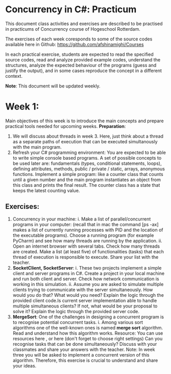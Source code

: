 # Concurrency in C#: Practicum

This document class activities and exercises are described to be practised in practicums of Concurrency course of Hogeschool Rotterdam.

The exercises of each week coresponds to some of the source codes available here in Github:
https://github.com/afshinamighi/Courses

In each practical exercise, students are expected to read the specified source codes, read and analyze provided example codes, understand the structures, analyze the expected behaviour of the programs (guess and justify the output), and in some cases reproduce the concept in a different context.

**Note**: This document will be updated weekly. 



# Week 1: 
Main objectives of this week is to introduce the main concepts and prepare practical tools needed for upcoming weeks.
**Preparation**:
1. We will discuss about threads in week 3. Here, just think about a thread as a separate paths of execution that can be executed simultanously with the main program.
2. Refresh your C# programming environment: You are expected to be able to write simple console based programs. A set of possible concepts to be used later are: fundamentals (types, conditional statements, loops), defining attributes, methods, public / private / static, arrays, anonymous functions. Implement a simple program: like a counter class that counts until a given number and the main program instantiates an object from this class and prints the final result. The counter class has a state that keeps the latest counting value.



## Exercises:
1. Concurrency in your machine:
	i.	Make a list of parallel/concurrent programs in your computer: (recall that in mac the command [ps -ax] makes a list of currently running processes with PID and the location of the executable programs). Choose a running program (for example PyCharm) and see how many threads are running by the application.
	ii.	Open an internet browser with several tabs. Check how many threads are created. Make a list (at least five) of functionalities (tasks) that each thread of execution is responsible to execute. Share your list with the teacher.
2. **SocketClient, SocketServer**: 
	i.	These two projects implement a simple client and server programs in C#. Create a project in your local machine and run both client and server. Check how network communication is working in this simulation. 
	ii.	Assume you are asked to simulate multiple clients trying to communicate with the server simultaneously. How would you do that? What would you need? Explain the logic through the provided client code.Is current server implementation able to handle multiple simultaneous clients? If not, what would be your proposal to solve it? Explain the logic through the provided server code.
3. **MergeSort**: One of the challenges in designing a concurrent program is to recognise potential concurrent tasks. 
	i.	Among various sort algorithms one of the well-known ones is named **merge sort** algorithm. Read and understand how this algorithm works.
Resource: You can use resources here , or here (don't forget to choose right settings) 
Can you recognise tasks that can be done simultaneously? Discuss with your classmates and share your answers with the teacher. 
Note: In week three you will be asked to implement a concurrent version of this algorithm. Therefore, this exercise is crucial to understand and share your ideas. 

